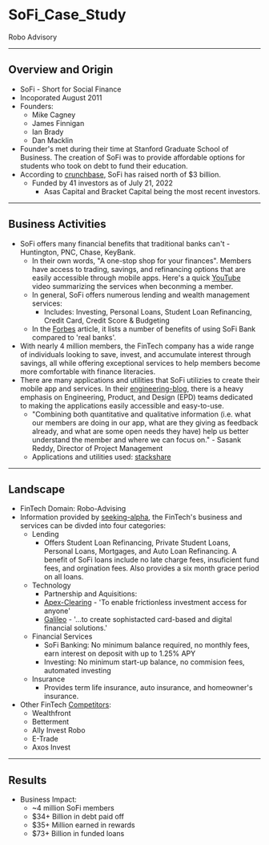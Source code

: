 # SoFi_Case_Study
Robo Advisory

---

## Overview and Origin
* SoFi - Short for Social Finance
* Incoporated August 2011
* Founders:
    * Mike Cagney
    * James Finnigan
    * Ian Brady
    * Dan Macklin
* Founder's met during their time at Stanford Graduate School of Business. The creation of SoFi was to provide affordable options for students who took on debt to fund their education.
* According to [crunchbase](https://www.crunchbase.com/organization/social-finance/company_financials), SoFi has raised north of $3 billion.
    * Funded by 41 investors as of July 21, 2022
        * Asas Capital and Bracket Capital being the most recent investors.

---

## Business Activities
* SoFi offers many financial benefits that traditional banks can't - Huntington, PNC, Chase, KeyBank.
    * In their own words, "A one-stop shop for your finances". Members have access to trading, savings, and refinancing options that are easily accessible through mobile apps.
        Here's a quick [YouTube](https://www.youtube.com/watch?v=T6nDrDecra4&t=25s) video summarizing the services when beconming a member.
    * In general, SoFi offers numerous lending and wealth management services:
        * Includes: Investing, Personal Loans, Student Loan Refinancing, Credit Card, Credit Score & Budgeting
    * In the [Forbes](https://www.forbes.com/advisor/banking/sofi-bank-review/) article, it lists a number of benefits of using SoFi Bank compared to 'real banks'.
* With nearly 4 million members, the FinTech company has a wide range of individuals looking to save, invest, and accumulate interest through savings, all while offering exceptional services to help members become more comfortable with finance literacies.
* There are many applications and utilities that SoFi utilizies to create their mobile app and services. In their [engineering-blog](https://sofietyblog.sofi.com/behind-the-app-part-2-the-conductor), there is a heavy emphasis on Engineering, Product, and Design (EPD) teams dedicated to making the applications easily accessible and easy-to-use.
    * "Combining both quantitative and qualitative information (i.e. what our members are doing in our app, what are they giving as feedback already, and what are some open needs they have) help us better understand the member and where we can focus on." - Sasank Reddy, Director of Project Management
    * Applications and utilities used: [stackshare](https://stackshare.io/sofi/sofi#team)

---

## Landscape
* FinTech Domain: Robo-Advising
* Information provided by [seeking-alpha](https://seekingalpha.com/article/4498192-how-sofi-makes-money), the FinTech's business and services can be divded into four categories:
    * Lending
        * Offers Student Loan Refinancing, Private Student Loans, Personal Loans, Mortgages, and Auto Loan Refinancing. A benefit of SoFi loans include no late charge fees, insuficient fund fees, and orgination fees. Also provides a six month grace period on all loans.
    * Technology
        * Partnership and Aquisitions: 
        * [Apex-Clearing](https://www.apexclearing.com/company/) - 'To enable frictionless investment access for anyone'
        * [Galileo](https://www.galileo-ft.com/about-us/) - '...to create sophistacted card-based and digital financial solutions.'
    * Financial Services
        * SoFi Banking: No minimum balance required, no monthly fees, earn interest on deposit with up to 1.25% APY
        * Investing: No minimum start-up balance, no commision fees, automated investing
    * Insurance
        * Provides term life insurance, auto insurance, and homeowner's insurance.
* Other FinTech [Competitors](https://www.nerdwallet.com/best/investing/robo-advisors):
    * Wealthfront
    * Betterment
    * Ally Invest Robo
    * E-Trade
    * Axos Invest

---

## Results
* Business Impact:
    * ~4 million SoFi members
    * $34+ Billion in debt paid off
    * $35+ Million earned in rewards
    * $73+ Billion in funded loans



